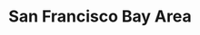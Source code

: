 ---
title: "San Francisco Bay Area"
image: "/assets/images/github.jpg"
url: "https://maps.app.goo.gl/RqXD3H6H9XC7jzNV7"
---
